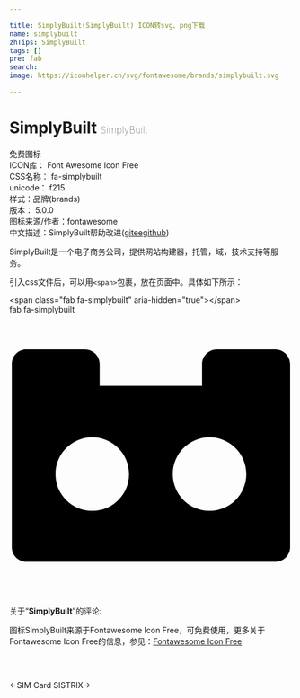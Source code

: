 ```yaml
---

title: SimplyBuilt(SimplyBuilt) ICON转svg、png下载
name: simplybuilt
zhTips: SimplyBuilt
tags: []
pre: fab
search: 
image: https://iconhelper.cn/svg/fontawesome/brands/simplybuilt.svg

---
```


# SimplyBuilt  <small style="font-size: 60%;font-weight: 100">SimplyBuilt</small>


<div class="detail-page">
<p>
<span><span class="badge-success badge">免费图标</span> </span>
<br/>
<span>
ICON库：
<span class="badge-secondary badge">Font Awesome Icon Free</span> 
</span>
<br/>
<span>
CSS名称：
<span class="badge-secondary badge">fa-simplybuilt</span> 
</span>
<br/>
<span>
unicode：
<span class="badge-secondary badge">f215</span> 
<copy-btn content='f215' btn-title=""></copy-btn>
<copy-btn :content='String.fromCodePoint(parseInt("f215", 16))' btn-title="复制U"></copy-btn>
</span><br/><span>样式：<span class="badge-light badge">品牌(brands)</span></span>
<br/>
<span>
版本：
<span class="badge-secondary badge">5.0.0</span> 
</span>
<br/>
<span>图标来源/作者：<span class="badge-light badge">fontawesome</span></span> 
<br/>
<span class="zh-detail">中文描述：<span class="badge-primary badge">SimplyBuilt</span><span class="help-link"><span>帮助改进</span>(<a href="https://gitee.com/liuwave/icon-helper/edit/master/json/fontawesome/brands/simplybuilt.json" target="_blank" rel="noopener noreferrer">gitee</a><a href="https://github.com/liuwave/icon-helper/edit/master/json/fontawesome/brands/simplybuilt.json" target="_blank" rel="noopener noreferrer">github</a></span>)</span><br/>
</p>
</div><div class="description description alert alert-light">SimplyBuilt是一个电子商务公司，提供网站构建器，托管，域，技术支持等服务。</div>
<div class="alert alert-dark">
  <i class="fab fa-simplybuilt fa-xs"></i>
  <i class="fab fa-simplybuilt fa-sm"></i>
  <i class="fab fa-simplybuilt fa-lg"></i>
  <i class="fab fa-simplybuilt fa-2x"></i>
  <i class="fab fa-simplybuilt fa-3x"></i>
  <i class="fab fa-simplybuilt fa-5x"></i>
  <i class="fab fa-simplybuilt fa-7x"></i>
</div>
<div>
  <p>引入css文件后，可以用<code>&lt;span&gt;</code>包裹，放在页面中。具体如下所示：    
  </p>
  <div class="alert alert-primary" style="font-size: 14px">
    &lt;span class="fab fa-simplybuilt" aria-hidden="true"&gt;&lt;/span&gt;
    <copy-btn content='<span class="fab fa-simplybuilt" aria-hidden="true"></span>'></copy-btn>
  </div>
  <div class="alert alert-secondary">
    <i class="fab fa-simplybuilt"
    style="font-size: 24px"
    aria-hidden="true"></i> fab fa-simplybuilt
    <copy-btn content="fab fa-simplybuilt" btn-title="复制图标名称"></copy-btn>
  </div>
</div>
<div id="svg" class="svg-wrap">
<svg xmlns="http://www.w3.org/2000/svg" viewBox="0 0 512 512"><path d="M481.2 64h-106c-14.5 0-26.6 11.8-26.6 26.3v39.6H163.3V90.3c0-14.5-12-26.3-26.6-26.3h-106C16.1 64 4.3 75.8 4.3 90.3v331.4c0 14.5 11.8 26.3 26.6 26.3h450.4c14.8 0 26.6-11.8 26.6-26.3V90.3c-.2-14.5-12-26.3-26.7-26.3zM149.8 355.8c-36.6 0-66.4-29.7-66.4-66.4 0-36.9 29.7-66.6 66.4-66.6 36.9 0 66.6 29.7 66.6 66.6 0 36.7-29.7 66.4-66.6 66.4zm212.4 0c-36.9 0-66.6-29.7-66.6-66.6 0-36.6 29.7-66.4 66.6-66.4 36.6 0 66.4 29.7 66.4 66.4 0 36.9-29.8 66.6-66.4 66.6z"/></svg>
</div>
<detail full-name='fa-simplybuilt'></detail>
<div class="icon-detail__container">
<p>关于“<b>SimplyBuilt</b>”的评论:</p>
</div>
<Vssue title="关于“SimplyBuilt”的评论" />    
<div><p>图标SimplyBuilt来源于Fontawesome Icon Free，可免费使用，更多关于  Fontawesome Icon Free的信息，参见：<a target="_blank" href="https://iconhelper.cn/fontawesome.html">Fontawesome Icon Free</a>
</p></div>

<div style="padding:2rem 0 " class="page-nav"><p class="inner"><span class="prev">←<router-link to="/icon/solid/sim-card.html">SIM Card</router-link></span> <span class="next"><router-link to="/icon/brands/sistrix.html">SISTRIX</router-link>→</span></p></div>
